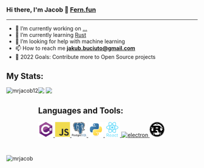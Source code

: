 ### Hi there, I'm Jacob 👋 [Fern.fun][website]

---

- 🔭 I’m currently working on [...](https://github.com/Fern-fun)
- 🌱 I’m currently learning [Rust](https://www.rust-lang.org)
- 🤔 I’m looking for help with machine learning
- 📫 How to reach me **jakub.buciuto@gmail.com**
- 🥅 2022 Goals: Contribute more to Open Source projects

## My Stats:

<img align="left" height="120em" src="https://github-readme-stats.vercel.app/api?username=mrjacob12&show_icons=true&locale=en&theme=dark" alt="mrjacob12" /></p>
<img height="120em" src="https://github-readme-stats-anuraghazra1.vercel.app/api/top-langs/?username=mrjacob12&theme=dark&layout=compact" />
<img height="120em" src="http://github-readme-streak-stats.herokuapp.com?user=mrjacob12&theme=dark&date_format=M%20j%5B%2C%20Y%5D" />
<br />

## Languages and Tools:

<a href="https://www.w3schools.com/cs/" target="_blank"> <img src="https://raw.githubusercontent.com/devicons/devicon/master/icons/csharp/csharp-original.svg" alt="csharp" width="40" height="40"/> </a> <a href="https://developer.mozilla.org/en-US/docs/Web/JavaScript" target="_blank"> <img src="https://raw.githubusercontent.com/devicons/devicon/master/icons/javascript/javascript-original.svg" alt="javascript" width="40" height="40"/> </a> <a href="https://www.postgresql.org" target="_blank"> <img src="https://raw.githubusercontent.com/devicons/devicon/master/icons/postgresql/postgresql-original-wordmark.svg" alt="postgresql" width="40" height="40"/> </a> <a href="https://www.python.org" target="_blank"> <img src="https://raw.githubusercontent.com/devicons/devicon/master/icons/python/python-original.svg" alt="python" width="40" height="40"/> </a> <a href="https://reactjs.org/" target="_blank"> <img src="https://raw.githubusercontent.com/devicons/devicon/master/icons/react/react-original-wordmark.svg" alt="react" width="40" height="40"/> </a>
</a> <a href="https://www.electronjs.org" target="_blank"> <img src="https://upload.wikimedia.org/wikipedia/commons/thumb/9/91/Electron_Software_Framework_Logo.svg/1920px-Electron_Software_Framework_Logo.svg.png" alt="electron" width="40" height="40"/> </a>
<a href="https://www.rust-lang.org" target="_blank" rel="noreferrer"> <img src="https://raw.githubusercontent.com/devicons/devicon/master/icons/rust/rust-plain.svg" alt="rust" width="40" height="40"/> </a> </p>

<br />

<p><a href="https://www.buymeacoffee.com/mrjacob"> <img align="left" src="https://cdn.buymeacoffee.com/buttons/v2/default-yellow.png" height="50" width="210" alt="mrjacob" /></a></p><br><br>

[website]: http://fern.fun
[discord]: https://discord.gg/pXvjyWqYMF
[mail]: mailto:jakub.buciuto@gmail.com?Subject=Hello%20world!

